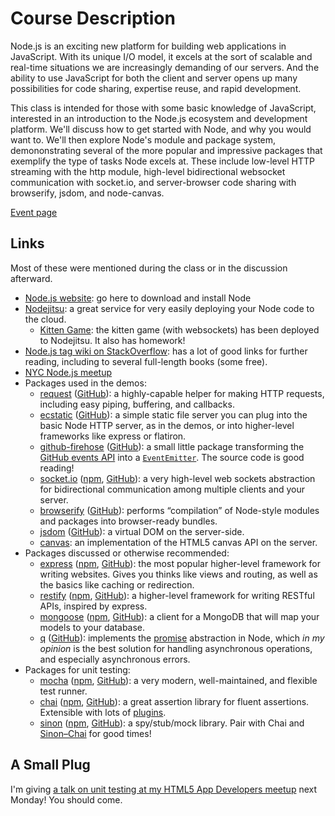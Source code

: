 # Course Description

Node.js is an exciting new platform for building web applications in JavaScript. With its unique I/O model, it excels at the sort of scalable and real-time situations we are increasingly demanding of our servers. And the ability to use JavaScript for both the client and server opens up many possibilities for code sharing, expertise reuse, and rapid development.

This class is intended for those with some basic knowledge of JavaScript, interested in an introduction to the Node.js ecosystem and development platform. We'll discuss how to get started with Node, and why you would want to. We'll then explore Node's module and package system, demononstrating several of the more popular and impressive packages that exemplify the type of tasks Node excels at. These include low-level HTTP streaming with the http module, high-level bidirectional websocket communication with socket.io, and server-browser code sharing with browserify, jsdom, and node-canvas.

[Event page](http://www.eventbrite.com/event/3850777780)

## Links

Most of these were mentioned during the class or in the discussion afterward.

* [Node.js website](http://nodejs.org): go here to download and install Node
* [Nodejitsu](http://nodejitsu.com): a great service for very easily deploying your Node code to the cloud.
  - [Kitten Game](http://kitten-game.jit.su/): the kitten game (with websockets) has been deployed to Nodejitsu. It also
    has homework!
* [Node.js tag wiki on StackOverflow](http://stackoverflow.com/tags/node.js/info): has a lot of good links for further
  reading, including to several full-length books (some free).
* [NYC Node.js meetup](http://www.meetup.com/nodejs/)
* Packages used in the demos:
  - [request](https://npmjs.org/package/request) ([GitHub](https://github.com/mikeal/request)): a highly-capable helper
    for making HTTP requests, including easy piping, buffering, and callbacks.
  - [ecstatic](https://npmjs.org/package/ecstatic) ([GitHub](https://github.com/jesusabdullah/node-ecstatic)): a simple
    static file server you can plug into the basic Node HTTP server, as in the demos, or into higher-level frameworks
    like express or flatiron.
  - [github-firehose](https://npmjs.org/package/github-firehose)
    ([GitHub](https://github.com/hootware/github-firehose-node)): a small little package transforming the
    [GitHub events API](http://developer.github.com/v3/events/) into a
    [`EventEmitter`](http://nodejs.org/docs/latest/api/events.html). The source code is good reading!
  - [socket.io](http://socket.io/) ([npm](https://npmjs.org/package/socket.io),
    [GitHub](https://github.com/LearnBoost/socket.io)): a very high-level web sockets abstraction for bidirectional
    communication among multiple clients and your server.
  - [browserify](https://npmjs.org/package/browserify) ([GitHub](https://github.com/substack/node-browserify)): performs
    “compilation” of Node-style modules and packages into browser-ready bundles.
  - [jsdom](https://npmjs.org/package/jsdom) ([GitHub](https://github.com/tmpvar/jsdom)): a virtual DOM on the
    server-side.
  - [canvas](https://github.com/learnboost/node-canvas): an implementation of the HTML5 canvas API on the server.
* Packages discussed or otherwise recommended:
  - [express](http://expressjs.com/) ([npm](https://npmjs.org/package/express),
    [GitHub](https://github.com/visionmedia/express)): the most popular higher-level framework for writing websites.
    Gives you thinks like views and routing, as well as the basics like caching or redirection.
  - [restify](http://mcavage.github.com/node-restify/) ([npm](https://npmjs.org/package/restify),
    [GitHub](https://github.com/mcavage/node-restify)): a higher-level framework for writing RESTful APIs, inspired by
    express.
  - [mongoose](http://mongoosejs.com/) ([npm](https://npmjs.org/package/mongoose),
     [GitHub](https://github.com/LearnBoost/mongoose)): a client for a MongoDB that will map your models to your
     database.
  - [q](https://npmjs.org/package/q) ([GitHub](https://github.com/kriskowal/q)): implements the
     [promise](http://www.slideshare.net/domenicdenicola/callbacks-promises-and-coroutines-oh-my-the-evolution-of-asynchronicity-in-javascript)
     abstraction in Node, which *in my opinion* is the best solution for handling asynchronous operations, and
     especially asynchronous errors.
* Packages for unit testing:
  - [mocha](http://mochajs.org/) ([npm](https://npmjs.org/package/mocha),
    [GitHub](https://github.com/mochajs/mocha)): a very modern, well-maintained, and flexible test runner.
  - [chai](http://chaijs.com/) ([npm](https://npmjs.org/package/chai),
    [GitHub](https://github.com/chaijs/chai)): a great assertion library for fluent assertions. Extensible with lots of
    [plugins](http://chaijs.com/plugins).
  - [sinon](http://sinonjs.org/) ([npm](https://npmjs.org/package/sinon),
    [GitHub](https://github.com/cjohansen/Sinon.JS)): a spy/stub/mock library. Pair with Chai and
    [Sinon–Chai](https://npmjs.org/package/sinon-chai) for good times!

## A Small Plug

I'm giving
[a talk on unit testing at my HTML5 App Developers meetup](http://www.meetup.com/html5-app-developers/events/76194782/)
next Monday! You should come.
